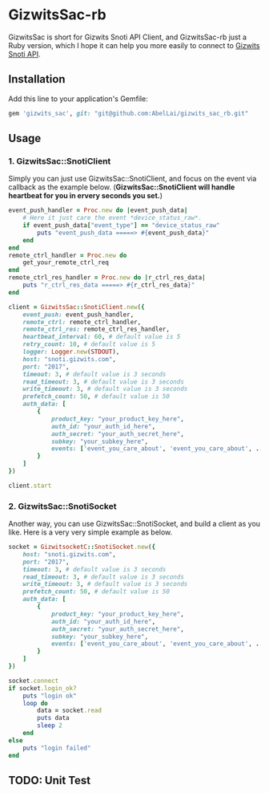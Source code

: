 # GizwitsSac-rb

GizwitsSac is short for Gizwits Snoti API Client, and GizwitsSac-rb just a Ruby version, which I hope it can help you more easily to connect to [Gizwits Snoti API](http://docs.gizwits.com/zh-cn/Cloud/NotificationAPI.html).


## Installation

Add this line to your application's Gemfile:

```ruby
gem 'gizwits_sac', git: "git@github.com:AbelLai/gizwits_sac_rb.git"
```

## Usage
### 1. GizwitsSac::SnotiClient
Simply you can just use GizwitsSac::SnotiClient, and focus on the event via callback as the example below. (**GizwitsSac::SnotiClient will handle heartbeat for you in ervery seconds you set.**)

```ruby
event_push_handler = Proc.new do |event_push_data|
	# Here it just care the event *device_status_raw*.
	if event_push_data["event_type"] == "device_status_raw"
		puts "event_push_data =====> #{event_push_data}"
	end
end
remote_ctrl_handler = Proc.new do
	get_your_remote_ctrl_req
end
remote_ctrl_res_handler = Proc.new do |r_ctrl_res_data|
	puts "r_ctrl_res_data =====> #{r_ctrl_res_data}"
end

client = GizwitsSac::SnotiClient.new({
	event_push: event_push_handler,
	remote_ctrl: remote_ctrl_handler,
	remote_ctrl_res: remote_ctrl_res_handler,
	heartbeat_interval: 60, # default value is 5
	retry_count: 10, # default value is 5
	logger: Logger.new(STDOUT),
	host: "snoti.gizwits.com",
	port: "2017",
	timeout: 3, # default value is 3 seconds
	read_timeout: 3, # default value is 3 seconds
	write_timeout: 3, # default value is 3 seconds
	prefetch_count: 50, # default value is 50
	auth_data: [
		{
			product_key: "your_product_key_here",
			auth_id: "your_auth_id_here",
			auth_secret: "your_auth_secret_here",
			subkey: "your_subkey_here",
			events: ['event_you_care_about', 'event_you_care_about', ...]
		}
	]
})

client.start
```

### 2. GizwitsSac::SnotiSocket
Another way, you can use GizwitsSac::SnotiSocket, and build a client as you like. Here is a very very simple example as below.
```ruby
socket = GizwitsocketC::SnotiSocket.new({
	host: "snoti.gizwits.com",
	port: "2017",
	timeout: 3, # default value is 3 seconds
	read_timeout: 3, # default value is 3 seconds
	write_timeout: 3, # default value is 3 seconds
	prefetch_count: 50, # default value is 50
	auth_data: [
		{
			product_key: "your_product_key_here",
			auth_id: "your_auth_id_here",
			auth_secret: "your_auth_secret_here",
			subkey: "your_subkey_here",
			events: ['event_you_care_about', 'event_you_care_about', ...]
		}
	]
})

socket.connect
if socket.login_ok?
	puts "login ok"	
	loop do
		data = socket.read
		puts data
		sleep 2
	end
else
	puts "login failed"
end
```
## TODO: Unit Test





